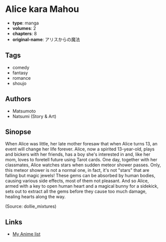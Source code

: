 # Alice kara Mahou

-   **type**: manga
-   **volumes**: 2
-   **chapters**: 8
-   **original-name**: アリスからの魔法

## Tags

-   comedy
-   fantasy
-   romance
-   shoujo

## Authors

-   Matsumoto
-   Natsumi (Story & Art)

## Sinopse

When Alice was little, her late mother foresaw that when Alice turns 13, an event will change her life forever. Alice, now a spirited 13-year-old, plays and bickers with her friends, has a boy she's interested in and, like her mom, loves to foretell future using Tarot cards. One day, together with her classmates, Alice watches stars when sudden meteor shower passes. Only, this meteor shower is not a normal one, in fact, it's not "stars" that are falling but magic jewels! These gems can be absorbed by human bodies, causing various side effects, most of them not pleasant. And so Alice, armed with a key to open human heart and a magical bunny for a sidekick, sets out to extract all the gems before they cause too much damage, healing hearts along the way.

(Source: dollie_mixtures)

## Links

-   [My Anime list](https://myanimelist.net/manga/15820/Alice_kara_Mahou)
